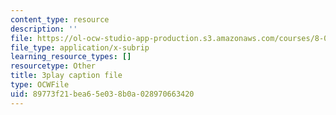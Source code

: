 ```yaml
---
content_type: resource
description: ''
file: https://ol-ocw-studio-app-production.s3.amazonaws.com/courses/8-01sc-classical-mechanics-fall-2016/89773f21bea65e038b0a028970663420_z0xyQKalezI.vtt
file_type: application/x-subrip
learning_resource_types: []
resourcetype: Other
title: 3play caption file
type: OCWFile
uid: 89773f21-bea6-5e03-8b0a-028970663420
---
```

